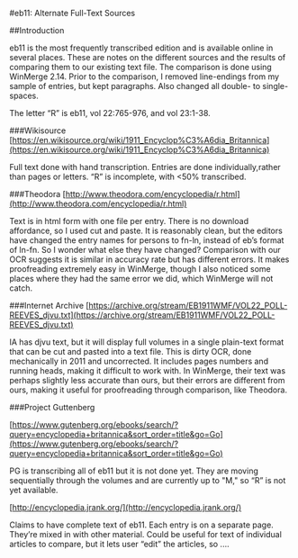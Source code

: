 #eb11: Alternate Full-Text Sources 

##Introduction

eb11 is the most frequently transcribed edition and is available online in several places. These are notes on the different sources and the results of comparing them to our existing text file. The comparison is done using WinMerge 2.14. Prior to the comparison, I removed line-endings from my sample of entries, but kept paragraphs. Also changed all double- to single-spaces. 

The letter “R” is eb11, vol 22:765-976, and vol 23:1-38.

###Wikisource
[https://en.wikisource.org/wiki/1911_Encyclop%C3%A6dia_Britannica](https://en.wikisource.org/wiki/1911_Encyclop%C3%A6dia_Britannica)

Full text done with hand transcription. Entries are done individually,rather than pages or letters. “R” is incomplete, with <50% transcribed.

###Theodora 
[http://www.theodora.com/encyclopedia/r.html](http://www.theodora.com/encyclopedia/r.html)

Text is in html form with one file per entry. There is no download affordance, so I used cut and paste. It is reasonably clean, but the editors have changed the entry names for persons to fn-ln, instead of eb’s format of ln-fn. So I wonder what else they have changed? Comparison with our OCR suggests it is similar in accuracy rate but has different errors. It makes proofreading extremely easy in WinMerge, though I also noticed some places where they had the same error we did, which WinMerge will not catch.

###Internet Archive
[https://archive.org/stream/EB1911WMF/VOL22_POLL-REEVES_djvu.txt](https://archive.org/stream/EB1911WMF/VOL22_POLL-REEVES_djvu.txt)

IA has djvu text, but it will display full volumes in a single plain-text format that can be cut and pasted into a text file. This is dirty OCR, done mechanically in 2011 and uncorrected. It includes pages numbers and running heads, making it difficult to work with. In WinMerge, their text was perhaps slightly less accurate than ours, but their errors are different from ours, making it useful for proofreading through comparison, like Theodora.

###Project Guttenberg

[https://www.gutenberg.org/ebooks/search/?query=encyclopedia+britannica&sort_order=title&go=Go](https://www.gutenberg.org/ebooks/search/?query=encyclopedia+britannica&sort_order=title&go=Go)

PG is transcribing all of eb11 but it is not done yet. They are moving sequentially through the volumes and are currently up to "M," so “R” is not yet available.

[http://encyclopedia.jrank.org/](http://encyclopedia.jrank.org/)

Claims to have complete text of eb11. Each entry is on a separate page. They’re mixed in with other material. Could be useful for text of individual articles to compare, but it lets user “edit” the articles, so ....


